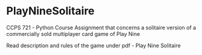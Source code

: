 # PlayNineSolitaire
CCPS 721 - Python Course Assignment that concerns a solitaire version of a commercially sold multiplayer card game of Play Nine


Read description and rules of the game under pdf - Play Nine Solitaire
